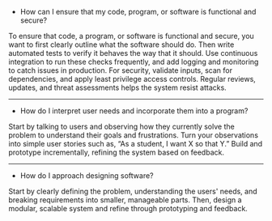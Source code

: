 * How can I ensure that my code, program, or software is functional and secure?

To ensure that code, a program, or software is functional and secure, you want to first clearly outline what the software should do. Then write automated tests to verify it behaves the way that it should. Use continuous integration to run these checks frequently, and add logging and monitoring to catch issues in production. For security, validate inputs, scan for dependencies, and apply least privilege access controls. Regular reviews, updates, and threat assessments helps the system resist attacks.

----------------------------------------------------------------------------------------------------
* How do I interpret user needs and incorporate them into a program?

Start by talking to users and observing how they currently solve the problem to understand their goals and frustrations. Turn your observations into simple user stories such as, “As a student, I want X so that Y.” Build and prototype incrementally, refining the system based on feedback.

----------------------------------------------------------------------------------------------------
* How do I approach designing software?

Start by clearly defining the problem, understanding the users' needs, and breaking requirements into smaller, manageable parts. Then, design a modular, scalable system and refine through prototyping and feedback.
